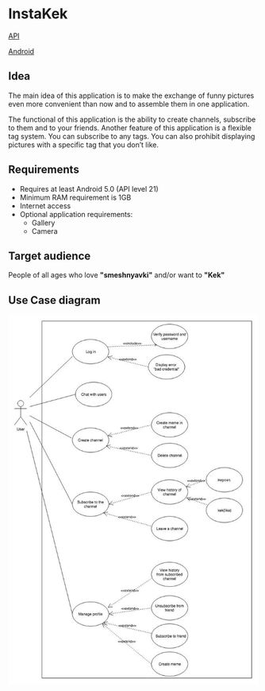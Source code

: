 # InstaKek

[API](https://github.com/CatbirdBasil/InstakekApi)

[Android](https://github.com/CatbirdBasil/InstakekAndroid)

## Idea
The main idea of this application is to make the exchange of funny pictures even more convenient than now and to assemble them in one application.

The functional of this application is the ability to create channels, subscribe to them and to your friends.
Another feature of this application is a flexible tag system. You can subscribe to any tags. You can also prohibit displaying pictures with a specific tag that you don’t like.
## Requirements
- Requires at least Android 5.0 (API level 21)
- Minimum RAM requirement is 1GB
- Internet access
- Optional application requirements:
  - Gallery
  - Camera
## Target audience
People of all ages who love **"smeshnyavki"** and/or want to **"Kek"**
## Use Case diagram
![InstaKek Use Case diagramm](docs/UseCase.jpg?raw=true "Title")
